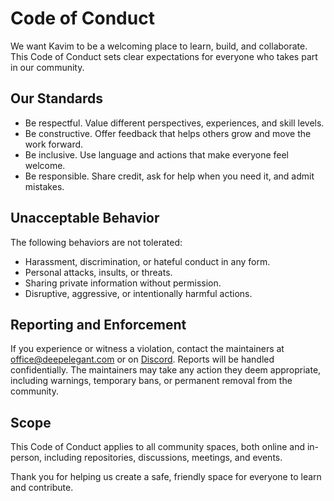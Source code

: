 # Code of Conduct

We want Kavim to be a welcoming place to learn, build, and collaborate. This Code of Conduct sets clear expectations for everyone who takes part in our community.

## Our Standards

- Be respectful. Value different perspectives, experiences, and skill levels.
- Be constructive. Offer feedback that helps others grow and move the work forward.
- Be inclusive. Use language and actions that make everyone feel welcome.
- Be responsible. Share credit, ask for help when you need it, and admit mistakes.

## Unacceptable Behavior

The following behaviors are not tolerated:

- Harassment, discrimination, or hateful conduct in any form.
- Personal attacks, insults, or threats.
- Sharing private information without permission.
- Disruptive, aggressive, or intentionally harmful actions.

## Reporting and Enforcement

If you experience or witness a violation, contact the maintainers at [office@deepelegant.com](mailto:office@deepelegant.com) or on [Discord](https://discord.com/invite/xTFEu5Q6q6). Reports will be handled confidentially. The maintainers may take any action they deem appropriate, including warnings, temporary bans, or permanent removal from the community.

## Scope

This Code of Conduct applies to all community spaces, both online and in-person, including repositories, discussions, meetings, and events.

Thank you for helping us create a safe, friendly space for everyone to learn and contribute.
